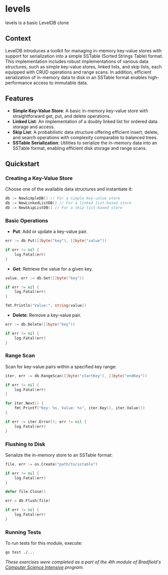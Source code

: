 # levels

levels is a basic LevelDB clone

## Context

LevelDB introduces a toolkit for managing in-memory key-value stores with support for serialization into a simple SSTable (Sorted Strings Table) format. This implementation includes robust implementations of various data structures, such as simple key-value stores, linked lists, and skip lists, each equipped with CRUD operations and range scans. In addition, efficient serialization of in-memory data to disk in an SSTable format enables high-performance access to immutable data.

## Features

- **Simple Key-Value Store**: A basic in-memory key-value store with straightforward get, put, and delete operations.
- **Linked List**: An implementation of a doubly linked list for ordered data storage and access.
- **Skip List**: A probabilistic data structure offering efficient insert, delete, and search operations with complexity comparable to balanced trees.
- **SSTable Serialization**: Utilities to serialize the in-memory data into an SSTable format, enabling efficient disk storage and range scans.

## Quickstart

### Creating a Key-Value Store

Choose one of the available data structures and instantiate it:

```go
db := NewSimpleDB() // For a simple key-value store
db := NewLinkedListDB() // For a linked list-based store
db := NewSkipListDB() // For a skip list-based store
```

### Basic Operations

- **Put**: Add or update a key-value pair.

```go
err := db.Put([]byte("key"), []byte("value"))

if err != nil {
    log.Fatal(err)
}
```

- **Get**: Retrieve the value for a given key.

```go
value, err := db.Get([]byte("key"))

if err != nil {
    log.Fatal(err)
}

fmt.Println("Value:", string(value))
```

- **Delete**: Remove a key-value pair.

```go
err := db.Delete([]byte("key"))

if err != nil {
    log.Fatal(err)
}
```

### Range Scan

Scan for key-value pairs within a specified key range:

```go
iter, err := db.RangeScan([]byte("startKey"), []byte("endKey"))

if err != nil {
    log.Fatal(err)
}

for iter.Next() {
    fmt.Printf("Key: %s, Value: %s", iter.Key(), iter.Value())
}

if err := iter.Error(); err != nil {
    log.Fatal(err)
}
```

### Flushing to Disk

Serialize the in-memory store to an SSTable format:

```go
file, err := os.Create("path/to/sstable")

if err != nil {
    log.Fatal(err)
}

defer file.Close()

err = db.Flush(file)

if err != nil {
    log.Fatal(err)
}
```

### Running Tests

To run tests for this module, execute:

```bash
go test ./...
```

*These exercises were completed as a part of the 4th module of Bradfield's [Computer Science Intensive](https://bradfieldcs.com/csi) program.*
